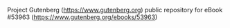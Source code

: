 Project Gutenberg (https://www.gutenberg.org) public repository for
eBook #53963 (https://www.gutenberg.org/ebooks/53963)
